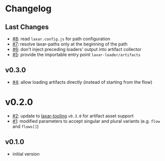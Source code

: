 # Changelog

## Last Changes

- [#8](https://github.com/jpommerening/laxar-loader/issues/8): read `laxar.config.js` for path configuration
- [#7](https://github.com/jpommerening/laxar-loader/issues/7): resolve laxar-paths only at the beginning of the path
- [#6](https://github.com/jpommerening/laxar-loader/issues/6): don't inject preceding loaders' output into artifact collector
- [#5](https://github.com/jpommerening/laxar-loader/issues/5): provide the importable entry point `laxar-loader/artifacts`


## v0.3.0

- [#4](https://github.com/jpommerening/laxar-loader/issues/4): allow loading artifacts directly (instead of starting from the flow)


# v0.2.0

- [#2](https://github.com/jpommerening/laxar-loader/issues/2): update to [laxar-tooling][] `v0.3.0` for artifact asset support
- [#1](https://github.com/jpommerening/laxar-loader/issues/1): modified parameters to accept singular and plural variants (e.g. `flow` and `flows[]`)


## v0.1.0

- initial version

[laxar-tooling]: /LaxarJS/laxar-tooling
